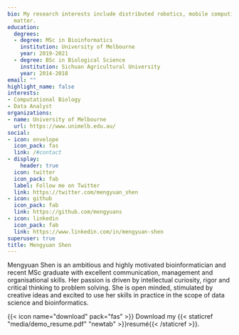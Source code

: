 ```yaml
---
bio: My research interests include distributed robotics, mobile computing and programmable
  matter.
education:
  degrees:
  - degree: MSc in Bioinformatics
    institution: University of Melbourne
    year: 2019-2021
  - degree: BSc in Biological Science
    institution: Sichuan Agricultural University
    year: 2014-2018
email: ""
highlight_name: false
interests:
- Computational Biology
- Data Analyst
organizations:
- name: University of Melbourne
  url: https://www.unimelb.edu.au/
social:
- icon: envelope
  icon_pack: fas
  link: /#contact
- display:
    header: true
  icon: twitter
  icon_pack: fab
  label: Follow me on Twitter
  link: https://twitter.com/mengyuan_shen
- icon: github
  icon_pack: fab
  link: https://github.com/mengyuans
- icon: linkedin
  icon_pack: fab
  link: https://www.linkedin.com/in/mengyuan-shen
superuser: true
title: Mengyuan Shen
---
```


Mengyuan Shen is an ambitious and highly motivated bioinformatician and recent MSc graduate with excellent communication, management and organisational skills. Her passion is driven by intellectual curiosity, rigor and critical thinking to problem solving. She is open minded, stimulated by creative ideas and excited to use her skills in practice in the scope of data science and bioinformatics.

{{< icon name="download" pack="fas" >}} Download my {{< staticref "media/demo_resume.pdf" "newtab" >}}resumé{{< /staticref >}}.

